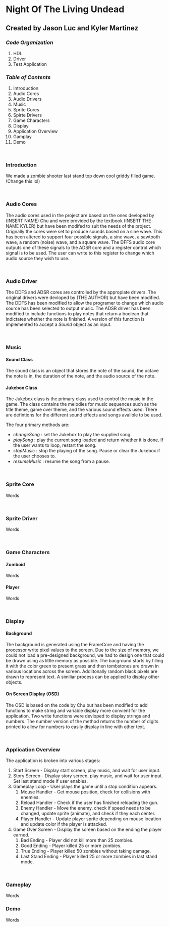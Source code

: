 # Night Of The Living Undead
## Created by Jason Luc and Kyler Martinez

### *Code Organization*
1. HDL
2. Driver
3. Test Application

### *Table of Contents*
1. Introduction
2. Audio Cores
3. Audio Drivers 
4. Music
5. Sprite Cores
6. Spirte Drivers
7. Game Characters
8. Display
9. Application Overview
10. Gamplay
11. Demo
<br>  

### Introduction
We made a zombie shooter last stand top down cool griddy filled game. (Change this lol)

<br>  

### Audio Cores
The audio cores used in the project are based on the ones devloped by (INSERT NAME) Chu and were provided by the textbook (INSERT THE NAME KYLER) but have been modifed to suit the needs of the project. Orignally the cores were set to produce sounds based on a sine wave. This has been altered to support four possible signals, a sine wave, a sawtooth wave, a random (noise) wave, and a square wave. The DFFS audio core outputs one of these signals to the ADSR core and a register control which signal is to be used. The user can write to this register to change which audio source they wish to use.

<br>  

### Audio Driver
The DDFS and ADSR cores are controlled by the appropiate drivers. The original drivers were devloped by (THE AUTHOR) but have been modified. The DDFS has been modified to allow the programer to change which audio source has been selected to output music. The ADSR driver has been modified to include functions to play notes that return a boolean that indictates whether the note is finished. A version of this function is implemented to accept a *Sound* object as an input.

<br>

### Music
#### Sound Class
The sound class is an object that stores the note of the sound, the octave the note is in, the duration of the note, and the audio source of the note.
<br>  
#### Jukebox Class
The Jukebox class is the primary class used to control the music in the game. The class contains the melodies for music sequences such as the title theme, game over theme, and the various sound effects used. There are defintions for the different sound effects and songs avalible to be used.
<br>

The four primary methods are:
*  *changeSong* : set the Jukebox to play the supplied song.
*  *playSong* : play the current song loaded and return whether it is done. If the user wants to loop, restart the song.
*  *stopMusic* : stop the playing of the song. Pause or clear the Jukebox if the user chooses to.
*  *resumeMusic* : resume the song from a pause.
  
<br>

### Sprite Core
Words

<br>

### Sprite Driver
Words

<br>

### Game Characters
#### Zomboid
Words
<br>
#### Player
Words

<br>

### Display
#### Background
The background is generated using the FrameCore and having the processor write pixel values to the screen. Due to the size of memory, we could not load a pre-designed background, we had to design one that could be drawn using as little memory as possible. The bacground starts by filling it with the color green to present grass and then tombstones are drawn in various locations across the screen. Addiitonally random black pixels are drawn to represent text. A similiar process can be applied to display other objects.
<br>
#### On Screen Display (OSD)
The OSD is based on the code by Chu but has been modified to add functions to make string and variable display more convient for the application. Two write functions were devloped to display strings and numbers. The number version of the method returns the number of digits printed to allow for numbers to easily display in line with other text.

<br>

### Application Overview
The application is broken into various stages:
1. Start Screen - Display start screen, play music, and wait for user input.
2. Story Screen - Display story screen, play music, and wait for user input. Set last stand mode if user enables.
3. Gameplay Loop - User plays the game until a stop condition appears.
    1. Mouse Handler - Get mouse position, check for collisions with enemies.
    2. Reload Handler - Check if the user has finished reloading the gun.
    3. Enemy Handler - Move the enemy, check if speed needs to be changed, update sprite (animate), and check if they each center.
    4. Player Handler - Update player sprite depending on mouse location and update color if the player is attacked.
5. Game Over Screen - Display the screen based on the ending the player earned.
    1. Bad Ending - Player did not kill more than 25 zombies.
    2. Good Ending - Player killed 25 or more zombies.
    3. True Ending - Player killed 50 zombies without taking damage.
    4. Last Stand Ending - Player killed 25 or more zombies in last stand mode.
<br>

### Gameplay
Words
<br>

### Demo
Words
<br>
